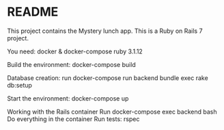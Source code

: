 # README

This project contains the Mystery lunch app. This is a Ruby on Rails 7 project.

You need: docker & docker-compose ruby 3.1.12

Build the environment: docker-compose build

Database creation: run docker-compose run backend bundle exec rake db:setup

Start the environment: docker-compose up

Working with the Rails container
Run docker-compose exec backend bash
Do everything in the container
Run tests: rspec
